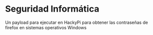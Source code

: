# Seguridad Informática
Un payload para ejecutar en HackyPi para obtener las contraseñas de firefox en sistemas operativos Windows